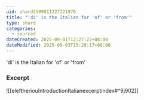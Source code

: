 ```yaml
---
uid: shard2509011227221870
title: "'di' is the Italian for 'of' or 'from'"
type: shard
categories:
  - sourced
dateCreated: 2025-09-01T12:27:22+08:00
dateModified: 2025-09-03T15:28:17+08:00
---
```

'di' is the Italian for 'of' or 'from'

### Excerpt
![[eleftheriouIntroductionItalianexcerptindex#^9j902]]